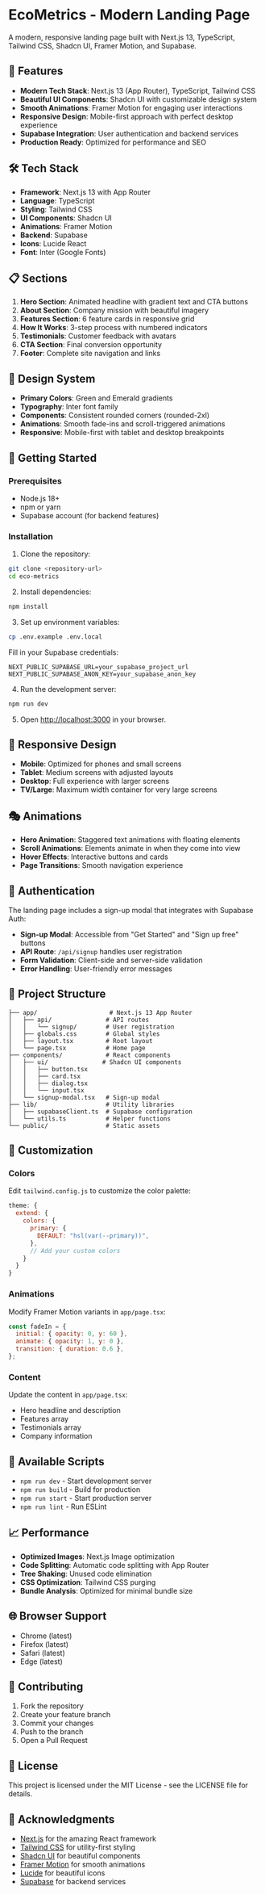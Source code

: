 # EcoMetrics - Modern Landing Page

A modern, responsive landing page built with Next.js 13, TypeScript, Tailwind CSS, Shadcn UI, Framer Motion, and Supabase.

## 🚀 Features

- **Modern Tech Stack**: Next.js 13 (App Router), TypeScript, Tailwind CSS
- **Beautiful UI Components**: Shadcn UI with customizable design system
- **Smooth Animations**: Framer Motion for engaging user interactions
- **Responsive Design**: Mobile-first approach with perfect desktop experience
- **Supabase Integration**: User authentication and backend services
- **Production Ready**: Optimized for performance and SEO

## 🛠️ Tech Stack

- **Framework**: Next.js 13 with App Router
- **Language**: TypeScript
- **Styling**: Tailwind CSS
- **UI Components**: Shadcn UI
- **Animations**: Framer Motion
- **Backend**: Supabase
- **Icons**: Lucide React
- **Font**: Inter (Google Fonts)

## 📋 Sections

1. **Hero Section**: Animated headline with gradient text and CTA buttons
2. **About Section**: Company mission with beautiful imagery
3. **Features Section**: 6 feature cards in responsive grid
4. **How It Works**: 3-step process with numbered indicators
5. **Testimonials**: Customer feedback with avatars
6. **CTA Section**: Final conversion opportunity
7. **Footer**: Complete site navigation and links

## 🎨 Design System

- **Primary Colors**: Green and Emerald gradients
- **Typography**: Inter font family
- **Components**: Consistent rounded corners (rounded-2xl)
- **Animations**: Smooth fade-ins and scroll-triggered animations
- **Responsive**: Mobile-first with tablet and desktop breakpoints

## 🚀 Getting Started

### Prerequisites

- Node.js 18+
- npm or yarn
- Supabase account (for backend features)

### Installation

1. Clone the repository:

```bash
git clone <repository-url>
cd eco-metrics
```

2. Install dependencies:

```bash
npm install
```

3. Set up environment variables:

```bash
cp .env.example .env.local
```

Fill in your Supabase credentials:

```
NEXT_PUBLIC_SUPABASE_URL=your_supabase_project_url
NEXT_PUBLIC_SUPABASE_ANON_KEY=your_supabase_anon_key
```

4. Run the development server:

```bash
npm run dev
```

5. Open [http://localhost:3000](http://localhost:3000) in your browser.

## 📱 Responsive Design

- **Mobile**: Optimized for phones and small screens
- **Tablet**: Medium screens with adjusted layouts
- **Desktop**: Full experience with larger screens
- **TV/Large**: Maximum width container for very large screens

## 🎭 Animations

- **Hero Animation**: Staggered text animations with floating elements
- **Scroll Animations**: Elements animate in when they come into view
- **Hover Effects**: Interactive buttons and cards
- **Page Transitions**: Smooth navigation experience

## 🔐 Authentication

The landing page includes a sign-up modal that integrates with Supabase Auth:

- **Sign-up Modal**: Accessible from "Get Started" and "Sign up free" buttons
- **API Route**: `/api/signup` handles user registration
- **Form Validation**: Client-side and server-side validation
- **Error Handling**: User-friendly error messages

## 📁 Project Structure

```
├── app/                    # Next.js 13 App Router
│   ├── api/               # API routes
│   │   └── signup/        # User registration
│   ├── globals.css        # Global styles
│   ├── layout.tsx         # Root layout
│   └── page.tsx           # Home page
├── components/            # React components
│   ├── ui/               # Shadcn UI components
│   │   ├── button.tsx
│   │   ├── card.tsx
│   │   ├── dialog.tsx
│   │   └── input.tsx
│   └── signup-modal.tsx   # Sign-up modal
├── lib/                   # Utility libraries
│   ├── supabaseClient.ts  # Supabase configuration
│   └── utils.ts           # Helper functions
└── public/                # Static assets
```

## 🎨 Customization

### Colors

Edit `tailwind.config.js` to customize the color palette:

```javascript
theme: {
  extend: {
    colors: {
      primary: {
        DEFAULT: "hsl(var(--primary))",
      },
      // Add your custom colors
    }
  }
}
```

### Animations

Modify Framer Motion variants in `app/page.tsx`:

```javascript
const fadeIn = {
  initial: { opacity: 0, y: 60 },
  animate: { opacity: 1, y: 0 },
  transition: { duration: 0.6 },
};
```

### Content

Update the content in `app/page.tsx`:

- Hero headline and description
- Features array
- Testimonials array
- Company information

## 🔧 Available Scripts

- `npm run dev` - Start development server
- `npm run build` - Build for production
- `npm run start` - Start production server
- `npm run lint` - Run ESLint

## 📈 Performance

- **Optimized Images**: Next.js Image optimization
- **Code Splitting**: Automatic code splitting with App Router
- **Tree Shaking**: Unused code elimination
- **CSS Optimization**: Tailwind CSS purging
- **Bundle Analysis**: Optimized for minimal bundle size

## 🌐 Browser Support

- Chrome (latest)
- Firefox (latest)
- Safari (latest)
- Edge (latest)

## 🤝 Contributing

1. Fork the repository
2. Create your feature branch
3. Commit your changes
4. Push to the branch
5. Open a Pull Request

## 📄 License

This project is licensed under the MIT License - see the LICENSE file for details.

## 🙏 Acknowledgments

- [Next.js](https://nextjs.org/) for the amazing React framework
- [Tailwind CSS](https://tailwindcss.com/) for utility-first styling
- [Shadcn UI](https://ui.shadcn.com/) for beautiful components
- [Framer Motion](https://www.framer.com/motion/) for smooth animations
- [Lucide](https://lucide.dev/) for beautiful icons
- [Supabase](https://supabase.com/) for backend services
